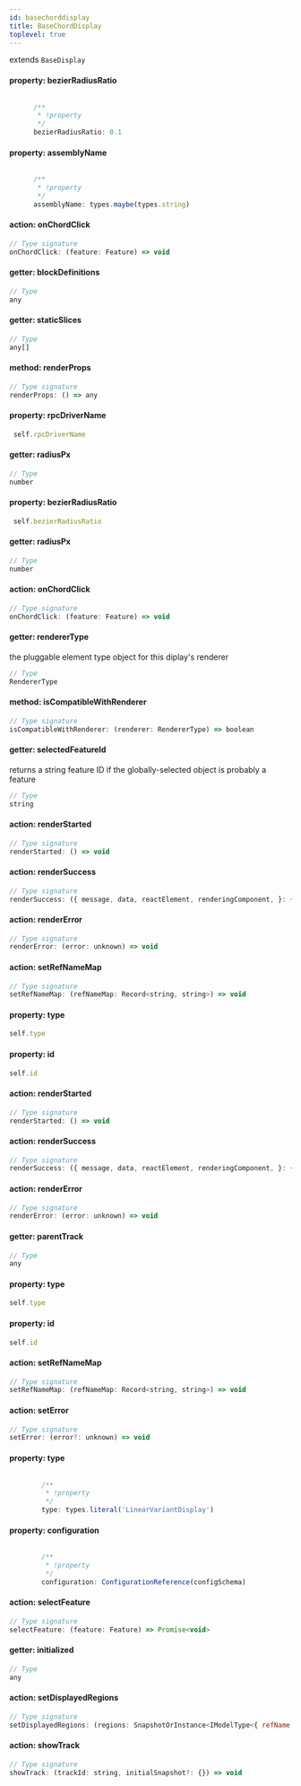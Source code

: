 ```yaml
---
id: basechorddisplay
title: BaseChordDisplay
toplevel: true
---
```



extends `BaseDisplay`
#### property: bezierRadiusRatio


```js

      /**
       * !property
       */
      bezierRadiusRatio: 0.1
```
#### property: assemblyName


```js

      /**
       * !property
       */
      assemblyName: types.maybe(types.string)
```
#### action: onChordClick



```js
// Type signature
onChordClick: (feature: Feature) => void
```
#### getter: blockDefinitions



```js
// Type
any
```
#### getter: staticSlices



```js
// Type
any[]
```
#### method: renderProps

```js
// Type signature
renderProps: () => any
```
#### property: rpcDriverName


```js
 self.rpcDriverName
```
#### getter: radiusPx



```js
// Type
number
```
#### property: bezierRadiusRatio


```js
 self.bezierRadiusRatio
```
#### getter: radiusPx



```js
// Type
number
```
#### action: onChordClick



```js
// Type signature
onChordClick: (feature: Feature) => void
```
#### getter: rendererType


the pluggable element type object for this diplay's
renderer
```js
// Type
RendererType
```
#### method: isCompatibleWithRenderer

```js
// Type signature
isCompatibleWithRenderer: (renderer: RendererType) => boolean
```
#### getter: selectedFeatureId


returns a string feature ID if the globally-selected object
is probably a feature
```js
// Type
string
```
#### action: renderStarted



```js
// Type signature
renderStarted: () => void
```
#### action: renderSuccess



```js
// Type signature
renderSuccess: ({ message, data, reactElement, renderingComponent, }: { message: string; data: any; reactElement: React.ReactElement; renderingComponent: React.ComponentType<any>; }) => void
```
#### action: renderError



```js
// Type signature
renderError: (error: unknown) => void
```
#### action: setRefNameMap



```js
// Type signature
setRefNameMap: (refNameMap: Record<string, string>) => void
```
#### property: type


```js
self.type
```
#### property: id


```js
self.id
```
#### action: renderStarted



```js
// Type signature
renderStarted: () => void
```
#### action: renderSuccess



```js
// Type signature
renderSuccess: ({ message, data, reactElement, renderingComponent, }: { message: string; data: any; reactElement: React.ReactElement; renderingComponent: React.ComponentType<any>; }) => void
```
#### action: renderError



```js
// Type signature
renderError: (error: unknown) => void
```
#### getter: parentTrack



```js
// Type
any
```
#### property: type


```js
self.type
```
#### property: id


```js
self.id
```
#### action: setRefNameMap



```js
// Type signature
setRefNameMap: (refNameMap: Record<string, string>) => void
```
#### action: setError



```js
// Type signature
setError: (error?: unknown) => void
```
#### property: type


```js

        /**
         * !property
         */
        type: types.literal('LinearVariantDisplay')
```
#### property: configuration


```js

        /**
         * !property
         */
        configuration: ConfigurationReference(configSchema)
```
#### action: selectFeature



```js
// Type signature
selectFeature: (feature: Feature) => Promise<void>
```
#### getter: initialized



```js
// Type
any
```
#### action: setDisplayedRegions



```js
// Type signature
setDisplayedRegions: (regions: SnapshotOrInstance<IModelType<{ refName: ISimpleType<string>; start: ISimpleType<number>; end: ISimpleType<number>; reversed: IOptionalIType<ISimpleType<boolean>, [...]>; } & { ...; }, { ...; }, _NotCustomized, _NotCustomized>>[]) => void
```
#### action: showTrack



```js
// Type signature
showTrack: (trackId: string, initialSnapshot?: {}) => void
```
